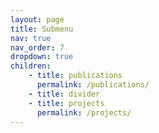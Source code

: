```yaml
---
layout: page
title: Submenu
nav: true
nav_order: 7
dropdown: true
children:
    - title: publications
      permalink: /publications/
    - title: divider
    - title: projects
      permalink: /projects/
---
```

